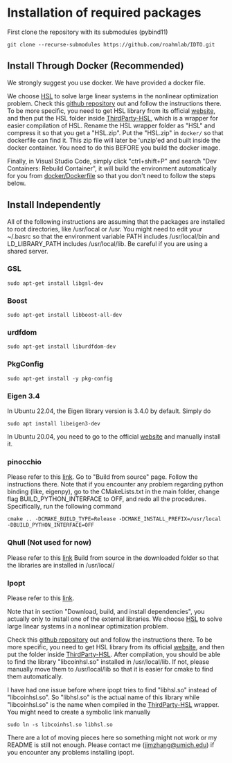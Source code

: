 # Installation of required packages

First clone the repository with its submodules (pybind11)
```
git clone --recurse-submodules https://github.com/roahmlab/IDTO.git
```

## Install Through Docker (Recommended)
We strongly suggest you use docker.
We have provided a docker file.

We choose [HSL](https://www.hsl.rl.ac.uk/) to solve large linear systems in the nonlinear optimization problem.
Check this [github repository](https://github.com/coin-or-tools/ThirdParty-HSL) out and follow the instructions there.
To be more specific, you need to get HSL library from its official [website](https://www.hsl.rl.ac.uk/), 
and then put the HSL folder inside [ThirdParty-HSL](https://github.com/coin-or-tools/ThirdParty-HSL), which is a wrapper for easier compilation of HSL.
Rename the HSL wrapper folder as "HSL" and compress it so that you get a "HSL.zip".
Put the "HSL.zip" in `docker/` so that dockerfile can find it.
This zip file will later be 'unzip'ed and built inside the docker container.
You need to do this BEFORE you build the docker image.

Finally, in Visual Studio Code, simply click "ctrl+shift+P" and search "Dev Containers: Rebuild Container",
it will build the environment automatically for you from [docker/Dockerfile](../docker/Dockerfile) so that you don't need to follow the steps below.

## Install Independently
All of the following instructions are assuming that the packages are installed to root directories,
like /usr/local or /usr.
You might need to edit your ~/.basrc so that the environment variable PATH includes /usr/local/bin and
LD_LIBRARY_PATH includes /usr/local/lib.
Be careful if you are using a shared server.

### GSL
```
sudo apt-get install libgsl-dev
```

### Boost
```
sudo apt-get install libboost-all-dev
```

### urdfdom
```
sudo apt-get install liburdfdom-dev
```

### PkgConfig
```
sudo apt-get install -y pkg-config
```

### Eigen 3.4
In Ubuntu 22.04, the Eigen library version is 3.4.0 by default. Simply do
```
sudo apt install libeigen3-dev
```
In Ubuntu 20.04, you need to go to the official [website](https://eigen.tuxfamily.org/index.php?title=3.4) and manually install it.

### pinocchio
Please refer to this [link](https://stack-of-tasks.github.io/pinocchio/download.html).
Go to "Build from source" page. 
Follow the instructions there.
Note that if you encounter any problem regarding python binding (like, eigenpy), go to the CMakeLists.txt in the main folder, change flag BUILD_PYTHON_INTERFACE to OFF, and redo all the procedures.
Specifically, run the following command
```
cmake .. -DCMAKE_BUILD_TYPE=Release -DCMAKE_INSTALL_PREFIX=/usr/local -DBUILD_PYTHON_INTERFACE=OFF
```

### Qhull (Not used for now)
Please refer to this [link](http://www.qhull.org/download/)
Build from source in the downloaded folder so that the libraries are installed in /usr/local/

### Ipopt
Please refer to this [link](https://coin-or.github.io/Ipopt/INSTALL.html).

Note that in section "Download, build, and install dependencies", you actually only to install one of the external libraries.
We choose [HSL](https://www.hsl.rl.ac.uk/) to solve large linear systems in a nonlinear optimization problem.

Check this [github repository](https://github.com/coin-or-tools/ThirdParty-HSL) out and follow the instructions there.
To be more specific, you need to get HSL library from its official [website](https://www.hsl.rl.ac.uk/), 
and then put the folder inside [ThirdParty-HSL](https://github.com/coin-or-tools/ThirdParty-HSL).
After compilation, you should be able to find the library "libcoinhsl.so" installed in /usr/local/lib.
If not, please manually move them to /usr/local/lib so that it is easier for cmake to find them automatically.

I have had one issue before where ipopt tries to find "libhsl.so" instead of "libcoinhsl.so". 
So "libhsl.so" is the actual name of this library while "libcoinhsl.so" is the name when compiled in the [ThirdParty-HSL](https://github.com/coin-or-tools/ThirdParty-HSL) wrapper.
You might need to create a symbolic link manually 
```
sudo ln -s libcoinhsl.so libhsl.so
```
There are a lot of moving pieces here so something might not work or my README is still not enough.
Please contact me (jimzhang@umich.edu) if you encounter any problems installing ipopt.